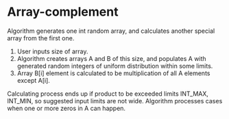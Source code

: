 # Array-complement
Algorithm generates one int random array, and calculates another special array from the first one.

1. User inputs size of array.
2. Algorithm creates arrays A and B of this size, and populates A with generated random integers of uniform distribution within some limits.
3. Array B[i] element is calculated to be multiplication of all A elements except A[i].


Calculating process ends up if product to be exceeded limits INT_MAX, INT_MIN, so suggested input limits are not wide.
Algorithm processes cases when one or more zeros in A can happen.

